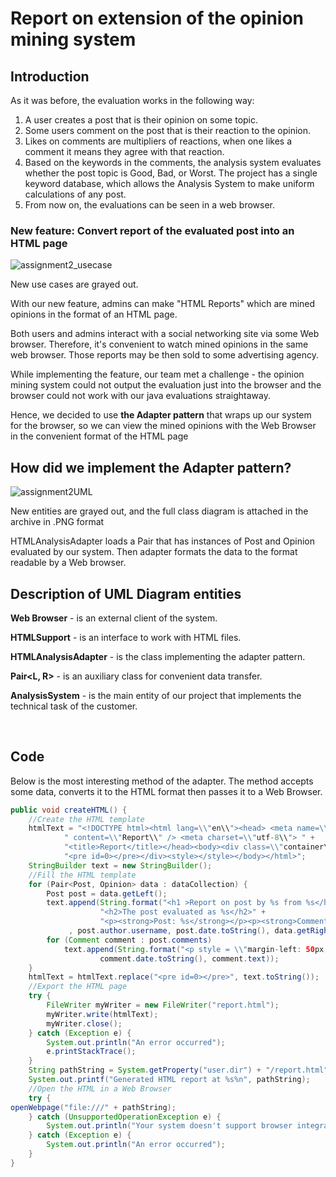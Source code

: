 # Report on extension of the opinion mining system
## Introduction

As it was before, the evaluation works in the following way:

1.  A user creates a post that is their opinion on some topic.
2.  Some users comment on the post that is their reaction to the opinion.
3.  Likes on comments are multipliers of reactions, when one likes a comment it means they agree with that reaction.
4.  Based on the keywords in the comments, the analysis system evaluates whether the post topic is Good, Bad, or Worst. The project has a single keyword database, which allows the Analysis System to make uniform calculations of any post.
5.  From now on, the evaluations can be seen in a web browser.

### New feature: Convert report of the evaluated post into an HTML page

![assignment2_usecase](https://user-images.githubusercontent.com/37394070/140531213-33286c6c-ff3b-486c-adc6-b2973f16f235.png)


New use cases are grayed out.

With our new feature, admins can make "HTML Reports" which are mined opinions in the format of an HTML page.

Both users and admins interact with a social networking site via some Web browser. Therefore, it's convenient to watch mined opinions in the same web browser. Those reports may be then sold to some advertising agency.

While implementing the feature, our team met a challenge - the opinion mining system could not output the evaluation just into the browser and the browser could not work with our java evaluations straightaway.

Hence, we decided to use **the Adapter pattern** that wraps up our system for the browser, so we can view the mined opinions with the Web Browser in the convenient format of the HTML page

## How did we implement the Adapter pattern?

![assignment2UML](https://user-images.githubusercontent.com/37394070/140531284-c97d1c79-52a0-483c-b600-a953770ffdde.png)


New entities are grayed out, and the full class diagram is attached in the archive in .PNG format

HTMLAnalysisAdapter loads a Pair that has instances of Post and Opinion evaluated by our system. Then adapter formats the data to the format readable by a Web browser.

## Description of UML Diagram entities

**Web Browser** - is an external client of the system.

**HTMLSupport** - is an interface to work with HTML files.

**HTMLAnalysisAdapter** - is the class implementing the adapter pattern.

**Pair<L, R>** - is an auxiliary class for convenient data transfer.

**AnalysisSystem** - is the main entity of our project that implements the technical task of the customer.  
  
  <br>

## Code

Below is the most interesting method of the adapter. The method accepts some data, converts it to the HTML format then passes it to a Web Browser.

```java
public void createHTML() {
    //Create the HTML template
    htmlText = "<!DOCTYPE html><html lang=\\"en\\"><head> <meta name=\\"description\\"" +
            " content=\\"Report\\" /> <meta charset=\\"utf-8\\"> " +
            "<title>Report</title></head><body><div class=\\"container\\"> " +
            "<pre id=0></pre></div><style></style></body></html>";
    StringBuilder text = new StringBuilder();
    //Fill the HTML template
    for (Pair<Post, Opinion> data : dataCollection) {
        Post post = data.getLeft();
        text.append(String.format("<h1 >Report on post by %s from %s</h1>" +
                    "<h2>The post evaluated as %s</h2>" +
                    "<p><strong>Post: %s</strong></p><p><strong>Comments: </strong></p>"
             , post.author.username, post.date.toString(), data.getRight(), post.text));
        for (Comment comment : post.comments)
            text.append(String.format("<p style = \\"margin-left: 50px;\\"><strong>%s</strong> on <strong>%s</strong>: %s<p>", comment.author.username,
                    comment.date.toString(), comment.text));
    }
    htmlText = htmlText.replace("<pre id=0></pre>", text.toString());
    //Export the HTML page
    try {
        FileWriter myWriter = new FileWriter("report.html");
        myWriter.write(htmlText);
        myWriter.close();
    } catch (Exception e) {
        System.out.println("An error occurred");
        e.printStackTrace();
    }
    String pathString = System.getProperty("user.dir") + "/report.html";
    System.out.printf("Generated HTML report at %s%n", pathString);
    //Open the HTML in a Web Browser
    try {
openWebpage("file:///" + pathString);
    } catch (UnsupportedOperationException e) {
        System.out.println("Your system doesn't support browser integration, please open report manually");
    } catch (Exception e) {
        System.out.println("An error occurred");
    }
}

```

